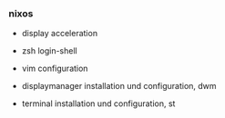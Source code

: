 ### nixos 

- display acceleration

- zsh login-shell
- vim configuration
- displaymanager installation und configuration, dwm
- terminal installation und configuration, st
